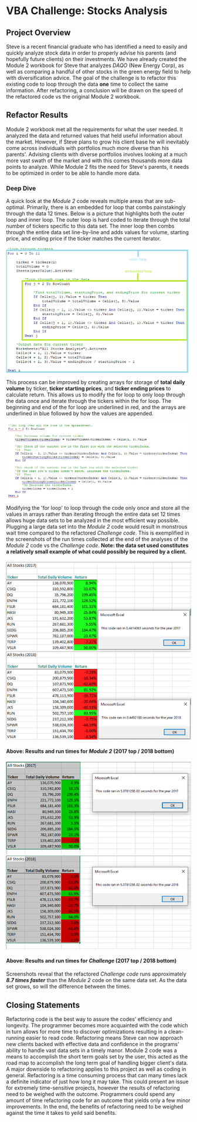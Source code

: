 # VBA Challenge: Stocks Analysis

## Project Overview

  Steve is a recent financial graduate who has identified a need to easily and quickly analyze stock data in order to properly advise his parents (and hopefully future clients) on their investments. We have already created the Module 2 workbook for Steve that analyzes *DAQO* (New Energy Corp), as well as comparing a handful of other stocks in the green energy field to help with diversification advice. The goal of the challenge is to refactor this existing code to loop through the data **one** time to collect the same information. After refactoring, a conclusion will be drawn on the speed of the refactored code vs the original Module 2 workbook. 
 
## Refactor Results

  Module 2 workbook met all the requirements for what the user needed. It analyzed the data and returned values that held useful information about the market. However, if Steve plans to grow his client base he will inevitably come across individuals with portfolios much more diverse than his parents'. Advising clients with diverse portfolios involves looking at a much more vast swath of the market and with this comes thousands more data points to analyze. While Module 2 fits the need for Steve's parents, it needs to be optimized in order to be able to handle more data. 
  
### Deep Dive
  
  A quick look at the *Module 2* code reveals multiple areas that are sub-optimal. Primarily, there is an embedded for loop that combs painstakingly through the data 12 times. Below is a picture that highlights both the outer loop and inner loop. The outer loop is hard coded to iterate through the total number of tickers specific to this data set. The inner loop then combs through the entire data set line-by-line and adds values for volume, starting price, and ending price if the ticker matches the current iterator. 
  
  ![](VBA_Original_code.png)
  
  This process can be improved by creating arrays for storage of **total daily volume** by ticker, **ticker starting prices**, and **ticker ending prices** to calculate return. This allows us to modify the for loop to only loop through the data once and iterate through the tickers within the for loop. The beginning and end of the for loop are underlined in red, and the arrays are underlined in blue followed by how the values are appended. 
  
  ![](VBA_Challenge_code.png)
  
  Modifying the 'for loop' to loop through the code only once and store all the values in arrays rather than iterating through the entire data set 12 times allows huge data sets to be analyzed in the most efficient way possible. Plugging a large data set into the *Module 2* code would result in monstrous wait time compared to the refactored *Challenge code*. This is exemplified in the screenshots of the run times collected at the end of the analyses of the *Module 2* code vs the *Challenge code*. **Note: the data set used constitutes a relatively small example of what could possibly be required by a client.**
  
#### 
  ![](VBA_Original_2017.png)
  ![](VBA_Original_2018.png)
  
#### **Above: Results and run times for *Module 2* (2017 top / 2018 bottom)**
#### 
  ![](VBA_Challenge_2017.png)
  ![](VBA_Challenge_2018.png)
#### 
#### **Above: Results and run times for *Challenge* (2017 top / 2018 bottom)**
#### 
Screenshots reveal that the refactored *Challenge code* runs approximately ***8.7 times faster*** than the *Module 2* code on the same data set. As the data set grows, so will the difference between the times. 

## Closing Statements
Refactoring code is the best way to assure the codes' efficiency and longevity. The programmer becomes more acquainted with the code which in turn allows for more time to discover optimizations resulting in a clean-running easier to read code. Refactoring means Steve can now approach new clients backed with effective data and confidence in the programs' ability to handle vast data sets in a timely manor. Module 2 code was a means to accomplish the short term goals set by the user, this acted as the road map to accomplish the long term goal of handling bigger client's data. A major downside to refactoring applies to this project as well as coding in general. Refactoring is a time consuming process that can many times lack a definite indicator of just how long it may take. This could present an issue for extremely time-sensitive projects, however the results of refactoring need to be weighed with the outcome. Programmers could spend any amount of time refactoring code for an outcome that yields only a few minor improvements. In the end, the benefits of refactoring need to be weighed against the time it takes to yeild said benefits.

